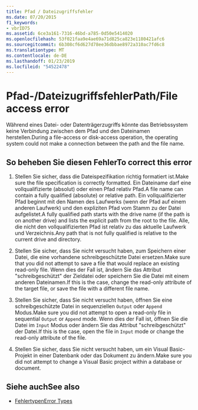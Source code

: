 ```yaml
---
title: Pfad / Dateizugriffsfehler
ms.date: 07/20/2015
f1_keywords:
- vbrID75
ms.assetid: 6ce3a161-7316-46bd-a785-0d50e5414020
ms.openlocfilehash: 53f021faa9e4ae69a71d825ca823e1180421afc6
ms.sourcegitcommit: 6b308cf6d627d78ee36dbbae8972a310ac7fd6c8
ms.translationtype: MT
ms.contentlocale: de-DE
ms.lasthandoff: 01/23/2019
ms.locfileid: "54522478"
---
```

# <a name="pathfile-access-error"></a><span data-ttu-id="2f9d3-102">Pfad-/Dateizugriffsfehler</span><span class="sxs-lookup"><span data-stu-id="2f9d3-102">Path/File access error</span></span>
<span data-ttu-id="2f9d3-103">Während eines Datei- oder Datenträgerzugriffs könnte das Betriebssystem keine Verbindung zwischen dem Pfad und den Dateinamen herstellen.</span><span class="sxs-lookup"><span data-stu-id="2f9d3-103">During a file-access or disk-access operation, the operating system could not make a connection between the path and the file name.</span></span>  
  
## <a name="to-correct-this-error"></a><span data-ttu-id="2f9d3-104">So beheben Sie diesen Fehler</span><span class="sxs-lookup"><span data-stu-id="2f9d3-104">To correct this error</span></span>  
  
1.  <span data-ttu-id="2f9d3-105">Stellen Sie sicher, dass die Dateispezifikation richtig formatiert ist.</span><span class="sxs-lookup"><span data-stu-id="2f9d3-105">Make sure the file specification is correctly formatted.</span></span> <span data-ttu-id="2f9d3-106">Ein Dateiname darf eine vollqualifizierte (absolut) oder einen Pfad relativ Pfad.</span><span class="sxs-lookup"><span data-stu-id="2f9d3-106">A file name can contain a fully qualified (absolute) or relative path.</span></span> <span data-ttu-id="2f9d3-107">Ein vollqualifizierter Pfad beginnt mit den Namen des Laufwerks (wenn der Pfad auf einem anderen Laufwerk) und den expliziten Pfad vom Stamm zu der Datei aufgelistet.</span><span class="sxs-lookup"><span data-stu-id="2f9d3-107">A fully qualified path starts with the drive name (if the path is on another drive) and lists the explicit path from the root to the file.</span></span> <span data-ttu-id="2f9d3-108">Alle, die nicht den vollqualifizierten Pfad ist relativ zu das aktuelle Laufwerk und Verzeichnis.</span><span class="sxs-lookup"><span data-stu-id="2f9d3-108">Any path that is not fully qualified is relative to the current drive and directory.</span></span>  
  
2.  <span data-ttu-id="2f9d3-109">Stellen Sie sicher, dass Sie nicht versucht haben, zum Speichern einer Datei, die eine vorhandene schreibgeschützte Datei ersetzen.</span><span class="sxs-lookup"><span data-stu-id="2f9d3-109">Make sure that you did not attempt to save a file that would replace an existing read-only file.</span></span> <span data-ttu-id="2f9d3-110">Wenn dies der Fall ist, ändern Sie das Attribut "schreibgeschützt" der Zieldatei oder speichern Sie die Datei mit einem anderen Dateinamen.</span><span class="sxs-lookup"><span data-stu-id="2f9d3-110">If this is the case, change the read-only attribute of the target file, or save the file with a different file name.</span></span>  
  
3.  <span data-ttu-id="2f9d3-111">Stellen Sie sicher, dass Sie nicht versucht haben, öffnen Sie eine schreibgeschützte Datei in sequenziellen `Output` oder `Append` Modus.</span><span class="sxs-lookup"><span data-stu-id="2f9d3-111">Make sure you did not attempt to open a read-only file in sequential `Output` or `Append` mode.</span></span> <span data-ttu-id="2f9d3-112">Wenn dies der Fall ist, öffnen Sie die Datei im `Input` Modus oder ändern Sie das Attribut "schreibgeschützt" der Datei.</span><span class="sxs-lookup"><span data-stu-id="2f9d3-112">If this is the case, open the file in `Input` mode or change the read-only attribute of the file.</span></span>  
  
4.  <span data-ttu-id="2f9d3-113">Stellen Sie sicher, dass Sie nicht versucht haben, um ein Visual Basic-Projekt in einer Datenbank oder das Dokument zu ändern.</span><span class="sxs-lookup"><span data-stu-id="2f9d3-113">Make sure you did not attempt to change a Visual Basic project within a database or document.</span></span>  
  
## <a name="see-also"></a><span data-ttu-id="2f9d3-114">Siehe auch</span><span class="sxs-lookup"><span data-stu-id="2f9d3-114">See also</span></span>
- [<span data-ttu-id="2f9d3-115">Fehlertypen</span><span class="sxs-lookup"><span data-stu-id="2f9d3-115">Error Types</span></span>](../../../visual-basic/programming-guide/language-features/error-types.md)

